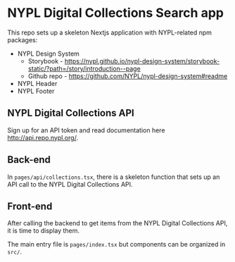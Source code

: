 # NYPL Digital Collections Search app

This repo sets up a skeleton Nextjs application with NYPL-related npm packages:

* NYPL Design System
  * Storybook - https://nypl.github.io/nypl-design-system/storybook-static/?path=/story/introduction--page
  * Github repo - https://github.com/NYPL/nypl-design-system#readme
* NYPL Header
* NYPL Footer

## NYPL Digital Collections API

Sign up for an API token and read documentation here http://api.repo.nypl.org/.

## Back-end

In `pages/api/collections.tsx`, there is a skeleton function that sets up an API call to the NYPL Digital Collections API.

## Front-end

After calling the backend to get items from the NYPL Digital Collections API, it is time to display them.

The main entry file is `pages/index.tsx` but components can be organized in `src/`.
